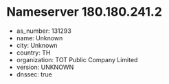 # Nameserver 180.180.241.2

* as_number: 131293
* name: Unknown
* city: Unknown
* country: TH
* organization: TOT Public Company Limited
* version: UNKNOWN
* dnssec: true
